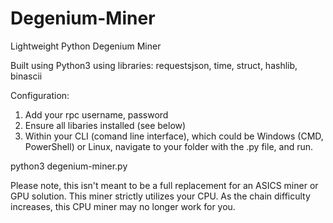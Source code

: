 # Degenium-Miner
Lightweight Python Degenium Miner

Built using Python3 using libraries:
requestsjson, time, struct, hashlib, binascii

Configuration:
1. Add your rpc username, password
2. Ensure all libaries installed (see below)
3. Within your CLI (comand line interface), which could be Windows (CMD, PowerShell) or Linux, navigate to your folder with the .py file, and run.

python3 degenium-miner.py

Please note, this isn't meant to be a full replacement for an ASICS miner or GPU solution. This miner strictly utilizes your CPU. As the chain difficulty increases, this CPU miner may no longer work for you.
